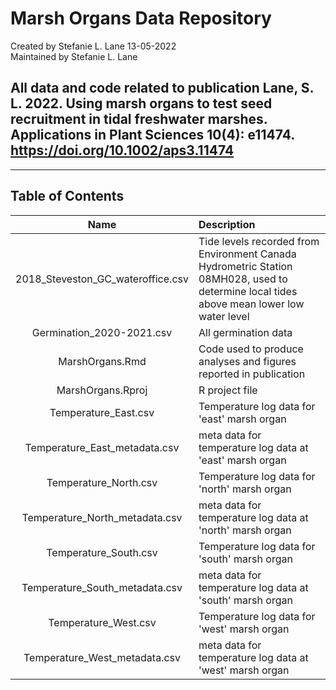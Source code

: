 # Marsh Organs Data Repository
Created by Stefanie L. Lane 13-05-2022  
Maintained by Stefanie L. Lane

## All data and code related to publication  Lane, S. L. 2022. Using marsh organs to test seed recruitment in tidal freshwater marshes. Applications in Plant Sciences 10(4): e11474. https://doi.org/10.1002/aps3.11474

*** 

## Table of Contents

|  Name | Description | 
| :---: | :--- |
|  2018_Steveston_GC_wateroffice.csv |Tide levels recorded from Environment Canada Hydrometric Station 08MH028, used to determine local tides above mean lower low water level | 
|  Germination_2020-2021.csv | All germination data | 
| MarshOrgans.Rmd | Code used to produce analyses and figures reported in publication |
| MarshOrgans.Rproj | R project file |
| Temperature_East.csv | Temperature log data for 'east' marsh organ|
| Temperature_East_metadata.csv | meta data for temperature log data at 'east' marsh organ |
| Temperature_North.csv | Temperature log data for 'north' marsh organ|
| Temperature_North_metadata.csv | meta data for temperature log data at 'north' marsh organ |
| Temperature_South.csv | Temperature log data for 'south' marsh organ|
| Temperature_South_metadata.csv | meta data for temperature log data at 'south' marsh organ |
| Temperature_West.csv | Temperature log data for 'west' marsh organ|
| Temperature_West_metadata.csv | meta data for temperature log data at 'west' marsh organ |
